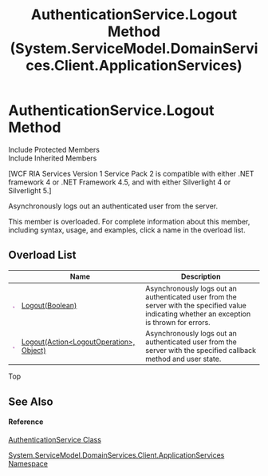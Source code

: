 ﻿---
title: AuthenticationService.Logout Method  (System.ServiceModel.DomainServices.Client.ApplicationServices)
TOCTitle: Logout Method
ms:assetid: Overload:System.ServiceModel.DomainServices.Client.ApplicationServices.AuthenticationService.Logout
ms:mtpsurl: https://msdn.microsoft.com/en-us/library/system.servicemodel.domainservices.client.applicationservices.authenticationservice.logout(v=VS.91)
ms:contentKeyID: 28899013
ms.date: 01/27/2012
mtps_version: v=VS.91
f1_keywords:
- System.ServiceModel.DomainServices.Client.ApplicationServices.AuthenticationService.Logout
dev_langs:
- CSharp
- JScript
- VB
- FSharp
---

# AuthenticationService.Logout Method

Include Protected Members  
Include Inherited Members  

\[WCF RIA Services Version 1 Service Pack 2 is compatible with either .NET framework 4 or .NET Framework 4.5, and with either Silverlight 4 or Silverlight 5.\]

Asynchronously logs out an authenticated user from the server.

This member is overloaded. For complete information about this member, including syntax, usage, and examples, click a name in the overload list.

## Overload List

<table>
<thead>
<tr class="header">
<th> </th>
<th>Name</th>
<th>Description</th>
</tr>
</thead>
<tbody>
<tr class="odd">
<td><img src="images\Ff423329.pubmethod(en-us,VS.91).gif" title="Public method" alt="Public method" /></td>
<td><a href="ff457948(v=vs.91).md">Logout(Boolean)</a></td>
<td>Asynchronously logs out an authenticated user from the server with the specified value indicating whether an exception is thrown for errors.</td>
</tr>
<tr class="even">
<td><img src="images\Ff423329.pubmethod(en-us,VS.91).gif" title="Public method" alt="Public method" /></td>
<td><a href="ff457940(v=vs.91).md">Logout(Action&lt;LogoutOperation&gt;, Object)</a></td>
<td>Asynchronously logs out an authenticated user from the server with the specified callback method and user state.</td>
</tr>
</tbody>
</table>

Top

## See Also

#### Reference

[AuthenticationService Class](ff457927\(v=vs.91\).md)

[System.ServiceModel.DomainServices.Client.ApplicationServices Namespace](ff457765\(v=vs.91\).md)

